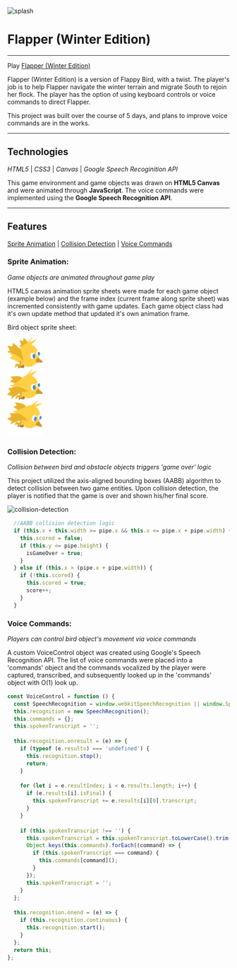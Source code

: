 ![splash](https://media.giphy.com/media/26mZGEi6KH3zNhN7vh/source.gif)

# Flapper (Winter Edition)

---

Play [Flapper (Winter Edition)](https://spark1031.github.io/flapper-voice/)

Flapper (Winter Edition) is a version of Flappy Bird, with a twist. The player's job is to help Flapper navigate the winter terrain and migrate South to rejoin her flock. The player has the option of using keyboard controls or voice commands to direct Flapper.

This project was built over the course of 5 days, and plans to improve voice commands are in the works.

---

## Technologies
*HTML5* | *CSS3* | *Canvas* | *Google Speech Recoginition API*

This game environment and game objects was drawn on **HTML5 Canvas** and were animated through **JavaScript**. The voice commands were implemented using the **Google Speech Recognition API**. 

---

## Features
[Sprite Animation](#sprite-animation) | [Collision Detection](#collision-detection) | [Voice Commands](#voice-commands)

### Sprite Animation:
*Game objects are animated throughout game play*

HTML5 canvas animation sprite sheets were made for each game object (example below) and the frame index (current frame along sprite sheet) was incremented consistently with game updates. Each game object class had it's own update method that updated it's own animation frame.

Bird object sprite sheet:

![sprite-sheet](https://github.com/spark1031/flapper-voice/blob/master/images/bird.png)


### Collision Detection: 
*Collision between bird and obstacle objects triggers 'game over' logic*

This project utilized the axis-aligned bounding boxes (AABB) algorithm to detect collision between two game entities. Upon collision detection, the player is notified that the game is over and shown his/her final score.

![collision-detection](https://media.giphy.com/media/lzILUlslLHlmrPhbTW/source.gif)

```javascript
  //AABB collision detection logic
  if (this.x + this.width >= pipe.x && this.x <= pipe.x + pipe.width) {
    this.scored = false;
    if (this.y <= pipe.height) {
      isGameOver = true;
    }
  } else if (this.x > (pipe.x + pipe.width)) {
    if (!this.scored) {
      this.scored = true;
      score++;
    }
  }
```

### Voice Commands: 
*Players can control bird object's movement via voice commands*

A custom VoiceControl object was created using Google's Speech Recognition API. The list of voice commands were placed into a 'commands' object and the commands vocalized by the player were captured, transcribed, and subsequently looked up in the 'commands' object with O(1) look up. 

```javascript
const VoiceControl = function () {
  const SpeechRecognition = window.webkitSpeechRecognition || window.SpeechRecognition;
  this.recognition = new SpeechRecognition();
  this.commands = {};
  this.spokenTranscript = '';

  this.recognition.onresult = (e) => {
    if (typeof (e.results) === 'undefined') {
      this.recognition.stop();
      return;
    }

    for (let i = e.resultIndex; i < e.results.length; i++) {
      if (e.results[i].isFinal) {
        this.spokenTranscript += e.results[i][0].transcript;
      }
    }

    if (this.spokenTranscript !== '') {
      this.spokenTranscript = this.spokenTranscript.toLowerCase().trim();
      Object.keys(this.commands).forEach((command) => {
        if (this.spokenTranscript === command) {
          this.commands[command]();
        }
      });
      this.spokenTranscript = '';
    }
  };

  this.recognition.onend = (e) => {
    if (this.recognition.continuous) {
      this.recognition.start();
    }
  };
  return this;
};
```
